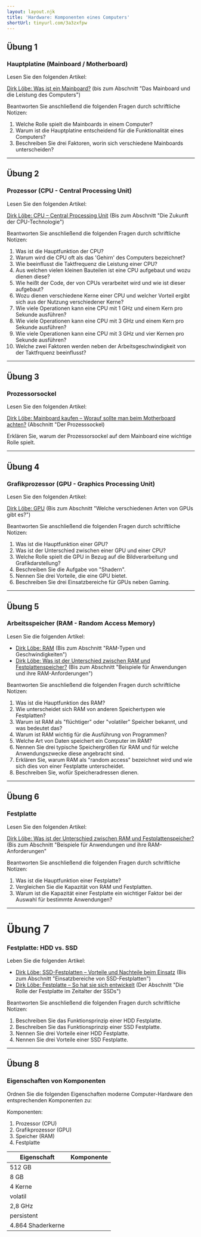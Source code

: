 ```yaml
---
layout: layout.njk
title: 'Hardware: Komponenten eines Computers'
shortUrl: tinyurl.com/3a3zxfpw
---
```


## Übung 1

### Hauptplatine (Mainboard / Motherboard)

Lesen Sie den folgenden Artikel:

[Dirk Löbe: Was ist ein Mainboard?](https://www.dirks-computerecke.de/hardware/was-ist-ein-mainboard.htm) (bis zum Abschnitt "Das Mainboard und die Leistung des Computers")

Beantworten Sie anschließend die folgenden Fragen durch schriftliche Notizen:

1. Welche Rolle spielt die Mainboards in einem Computer?
2. Warum ist die Hauptplatine entscheidend für die Funktionalität eines Computers?
3. Beschreiben Sie drei Faktoren, worin sich verschiedene Mainboards unterscheiden?

---

## Übung 2

### Prozessor (CPU - Central Processing Unit)

Lesen Sie den folgenden Artikel:

[Dirk Löbe: CPU – Central Processing Unit](https://www.dirks-computerecke.de/hardware/cpu-central-processing-unit.htm) (Bis zum Abschnitt "Die Zukunft der CPU-Technologie")

Beantworten Sie anschließend die folgenden Fragen durch schriftliche Notizen:

1. Was ist die Hauptfunktion der CPU?
2. Warum wird die CPU oft als das 'Gehirn' des Computers bezeichnet?
3. Wie beeinflusst die Taktfrequenz die Leistung einer CPU?
4. Aus welchen vielen kleinen Bauteilen ist eine CPU aufgebaut und wozu dienen diese?
5. Wie heißt der Code, der von CPUs verarbeitet wird und wie ist dieser aufgebaut?
6. Wozu dienen verschiedene Kerne einer CPU und welcher Vorteil ergibt sich aus der Nutzung verschiedener Kerne?
7. Wie viele Operationen kann eine CPU mit 1 GHz und einem Kern pro Sekunde ausführen?
8. Wie viele Operationen kann eine CPU mit 3 GHz und einem Kern pro Sekunde ausführen?
9. Wie viele Operationen kann eine CPU mit 3 GHz und vier Kernen pro Sekunde ausführen?
10. Welche zwei Faktoren werden neben der Arbeitsgeschwindigkeit von der Taktfrquenz beeinflusst?

---

## Übung 3

### Prozessorsockel

Lesen Sie den folgenden Artikel:

[Dirk Löbe: Mainboard kaufen – Worauf sollte man beim Motherboard achten?](https://web.archive.org/web/20230609083832/https://www.dirks-computerecke.de/hardware/mainboard.htm) (Abschnitt "Der Prozesssockel)

Erklären Sie, warum der Prozessorsockel auf dem Mainboard eine wichtige Rolle spielt.

---

## Übung 4

### Grafikprozessor (GPU - Graphics Processing Unit)

Lesen Sie den folgenden Artikel:

[Dirk Löbe: GPU](https://www.dirks-computerecke.de/hardware/gpu.htm) (Bis zum Abschnitt "Welche verschiedenen Arten von GPUs gibt es?")

Beantworten Sie anschließend die folgenden Fragen durch schriftliche Notizen:

1. Was ist die Hauptfunktion einer GPU?
2. Was ist der Unterschied zwischen einer GPU und einer CPU?
3. Welche Rolle spielt die GPU in Bezug auf die Bildverarbeitung und Grafikdarstellung?
4. Beschreiben Sie die Aufgabe von "Shadern".
5. Nennen Sie drei Vorteile, die eine GPU bietet.
6. Beschreiben Sie drei Einsatzbereiche für GPUs neben Gaming.

---

## Übung 5

### Arbeitsspeicher (RAM - Random Access Memory)

Lesen Sie die folgenden Artikel:

- [Dirk Löbe: RAM](https://web.archive.org/web/20231002012048/https://www.dirks-computerecke.de/hardware/ram-random-access-memory.htm) (Bis zum Abschnitt "RAM-Typen und Geschwindigkeiten")
- [Dirk Löbe: Was ist der Unterschied zwischen RAM und Festplattenspeicher?](https://www.dirks-computerecke.de/hardware/unterschied-ram-festplattenspeicher.htm) (Bis zum Abschnitt "Beispiele für Anwendungen und ihre RAM-Anforderungen")

Beantworten Sie anschließend die folgenden Fragen durch schriftliche Notizen:

1. Was ist die Hauptfunktion des RAM?
2. Wie unterscheidet sich RAM von anderen Speichertypen wie Festplatten?
3. Warum ist RAM als "flüchtiger" oder "volatiler" Speicher bekannt, und was bedeutet das?
4. Warum ist RAM wichtig für die Ausführung von Programmen?
5. Welche Art von Daten speichert ein Computer im RAM?
6. Nennen Sie drei typische Speichergrößen für RAM und für welche Anwendungszwecke diese angebracht sind.
7. Erklären Sie, warum RAM als "random access" bezeichnet wird und wie sich dies von einer Festplatte unterscheidet.
8. Beschreiben Sie, wofür Speicheradressen dienen.

---

## Übung 6

### Festplatte

Lesen Sie den folgenden Artikel:

[Dirk Löbe: Was ist der Unterschied zwischen RAM und Festplattenspeicher?](https://www.dirks-computerecke.de/hardware/unterschied-ram-festplattenspeicher.htm) (Bis zum Abschnitt "Beispiele für Anwendungen und ihre RAM-Anforderungen"

Beantworten Sie anschließend die folgenden Fragen durch schriftliche Notizen:

1. Was ist die Hauptfunktion einer Festplatte?
2. Vergleichen Sie die Kapazität von RAM und Festplatten.
3. Warum ist die Kapazität einer Festplatte ein wichtiger Faktor bei der Auswahl für bestimmte Anwendungen?

---

# Übung 7

### Festplatte: HDD vs. SSD

Leben Sie die folgenden Artikel:

- [Dirk Löbe: SSD-Festplatten – Vorteile und Nachteile beim Einsatz](https://www.dirks-computerecke.de/hardware/ssd-festplatten.htm) (Bis zum Abschnitt "Einsatzbereiche von SSD-Festplatten")
- [Dirk Löbe: Festplatte – So hat sie sich entwickelt](https://www.dirks-computerecke.de/hardware/festplatte.htm) (Der Abschnitt "Die Rolle der Festplatte im Zeitalter der SSDs")

Beantworten Sie anschließend die folgenden Fragen durch schriftliche Notizen:

1. Beschreiben Sie das Funktionsprinzip einer HDD Festplatte.
2. Beschreiben Sie das Funktionsprinzip einer SSD Festplatte.
3. Nennen Sie drei Vorteile einer HDD Festplatte.
4. Nennen Sie drei Vorteile einer SSD Festplatte.

---

## Übung 8

### Eigenschaften von Komponenten

Ordnen Sie die folgenden Eigenschaften moderne Computer-Hardware den entsprechenden Komponenten zu:

Komponenten:

1. Prozessor (CPU)
2. Grafikprozessor (GPU)
3. Speicher (RAM)
4. Festplatte

| Eigenschaft       | Komponente |
| ----------------- | ---------- |
| 512 GB            |            |
| 8 GB              |            |
| 4 Kerne           |            |
| volatil           |            |
| 2,8 GHz           |            |
| persistent        |            |
| 4.864 Shaderkerne |            |
